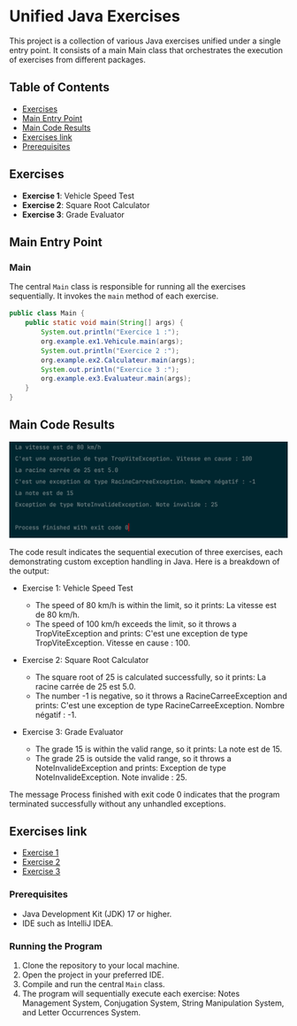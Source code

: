 # Unified Java Exercises

This project is a collection of various Java exercises unified under a single entry point. It consists of a main Main class that orchestrates the execution of exercises from different packages.

## Table of Contents

- [Exercises](#exercises)
- [Main Entry Point](#main-entry-point)
- [Main Code Results](#main-code-results)
- [Exercises link](#exercises-link)
- [Prerequisites](#prerequisites)

## Exercises

- **Exercise 1**: Vehicle Speed Test
- **Exercise 2**: Square Root Calculator
- **Exercise 3**: Grade Evaluator

## Main Entry Point

### Main

The central `Main` class is responsible for running all the exercises sequentially. It invokes the `main` method of each exercise.

```java
public class Main {
    public static void main(String[] args) {
        System.out.println("Exercice 1 :");
        org.example.ex1.Vehicule.main(args);
        System.out.println("Exercice 2 :");
        org.example.ex2.Calculateur.main(args);
        System.out.println("Exercice 3 :");
        org.example.ex3.Evaluateur.main(args);
    }
}
```

## Main Code Results

![Main Results](screenshots/code-result.png)

The code result indicates the sequential execution of three exercises, each demonstrating custom exception handling in Java. Here is a breakdown of the output:
- Exercise 1: Vehicle Speed Test  
  - The speed of 80 km/h is within the limit, so it prints: La vitesse est de 80 km/h.
  - The speed of 100 km/h exceeds the limit, so it throws a TropViteException and prints: C'est une exception de type TropViteException. Vitesse en cause : 100.
  
- Exercise 2: Square Root Calculator  
  - The square root of 25 is calculated successfully, so it prints: La racine carrée de 25 est 5.0.
  - The number -1 is negative, so it throws a RacineCarreeException and prints: C'est une exception de type RacineCarreeException. Nombre négatif : -1.

- Exercise 3: Grade Evaluator  
  - The grade 15 is within the valid range, so it prints: La note est de 15.
  - The grade 25 is outside the valid range, so it throws a NoteInvalideException and prints: Exception de type NoteInvalideException. Note invalide : 25.
  
The message Process finished with exit code 0 indicates that the program terminated successfully without any unhandled exceptions.

## Exercises link

- [Exercise 1](src/main/java/org/example/ex1/readme.md)
- [Exercise 2](src/main/java/org/example/ex2/readme.md)
- [Exercise 3](src/main/java/org/example/ex3/readme.md)


### Prerequisites

- Java Development Kit (JDK) 17 or higher.
- IDE such as IntelliJ IDEA.

### Running the Program

1. Clone the repository to your local machine.
2. Open the project in your preferred IDE.
3. Compile and run the central `Main` class.
4. The program will sequentially execute each exercise: Notes Management System, Conjugation System, String Manipulation System, and Letter Occurrences System.
